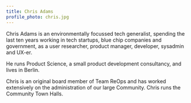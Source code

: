 ```yaml
---
title: Chris Adams
profile_photo: chris.jpg
---
```

Chris Adams is an environmentally focussed tech generalist, spending the last ten years working in tech startups, blue chip companies and government, as a user researcher, product manager, developer, sysadmin and UX-er.

He runs Product Science, a small product development consultancy, and lives in Berlin.

Chris is an original board member of Team ReOps and has worked extensively on the administration of our large Community. Chris runs the Community Town Halls.


